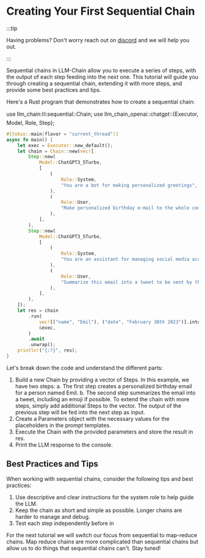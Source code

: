 # Creating Your First Sequential Chain

:::tip

Having problems? Don't worry reach out on [discord](https://discord.gg/kewN9Gtjt2) and we will help you out.

:::

Sequential chains in LLM-Chain allow you to execute a series of steps, with the output of each step feeding into the next one. This tutorial will guide you through creating a sequential chain, extending it with more steps, and provide some best practices and tips.

Here's a Rust program that demonstrates how to create a sequential chain:

use llm_chain::chains::sequential::Chain;
use llm_chain_openai::chatgpt::{Executor, Model, Role, Step};

```rust
#[tokio::main(flavor = "current_thread")]
async fn main() {
    let exec = Executor::new_default();
    let chain = Chain::new(vec![
        Step::new(
            Model::ChatGPT3_5Turbo,
            [
                (
                    Role::System,
                    "You are a bot for making personalized greetings",
                ),
                (
                    Role::User,
                    "Make personalized birthday e-mail to the whole company for {name} who has their birthday on {date}. Include their name",
                ),
            ],
        ),
        Step::new(
            Model::ChatGPT3_5Turbo,
            [
                (
                    Role::System,
                    "You are an assistant for managing social media accounts for a company",
                ),
                (
                    Role::User,
                    "Summarize this email into a tweet to be sent by the company, use emoji if you can. \n--\n{}",
                ),
            ],
        ),
    ]);
    let res = chain
        .run(
            vec![("name", "Emil"), ("date", "February 30th 2023")].into(),
            &exec,
        )
        .await
        .unwrap();
    println!("{:?}", res);
}
```

Let's break down the code and understand the different parts:

1. Build a new Chain by providing a vector of Steps. In this example, we have two steps:
   a. The first step creates a personalized birthday email for a person named Emil.
   b. The second step summarizes the email into a tweet, including an emoji if possible.
   To extend the chain with more steps, simply add additional Steps to the vector. The output of the previous step will be fed into the next step as input.
2. Create a Parameters object with the necessary values for the placeholders in the prompt templates.
3. Execute the Chain with the provided parameters and store the result in res.
4. Print the LLM response to the console.

## Best Practices and Tips

When working with sequential chains, consider the following tips and best practices:

1. Use descriptive and clear instructions for the system role to help guide the LLM.
2. Keep the chain as short and simple as possible. Longer chains are harder to manage and debug.
3. Test each step independently before in

For the next tutorial we will switch our focus from sequential to map-reduce chains. Map reduce chains are more complicated than sequential chains but allow us to do things that sequential chains can't. Stay tuned!
